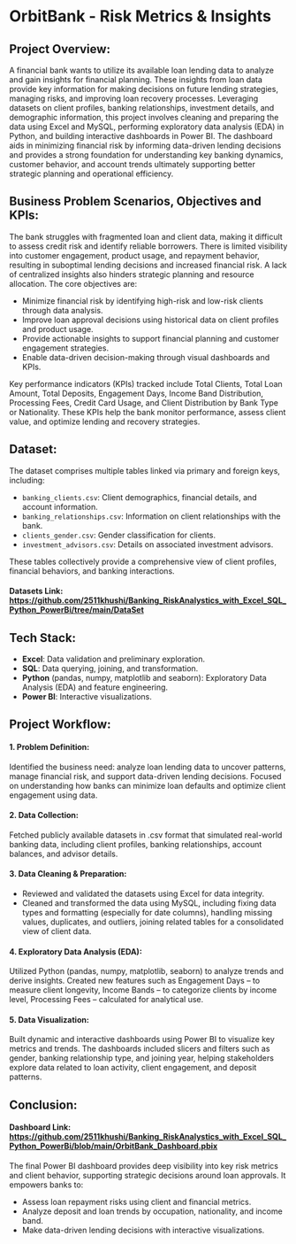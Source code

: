 # OrbitBank - Risk Metrics & Insights

## Project Overview:
A financial bank wants to utilize its available loan lending data to analyze and gain insights for financial planning. These insights from loan data provide key information for making decisions on future lending strategies, managing risks, and improving loan recovery processes. Leveraging datasets on client profiles, banking relationships, investment details, and demographic information, this project involves cleaning and preparing the data using Excel and MySQL, performing exploratory data analysis (EDA) in Python, and building interactive dashboards in Power BI. The dashboard aids in minimizing financial risk by informing data-driven lending decisions and provides a strong foundation for understanding key banking dynamics, customer behavior, and account trends ultimately supporting better strategic planning and operational efficiency.


## Business Problem Scenarios, Objectives and KPIs:
The bank struggles with fragmented loan and client data, making it difficult to assess credit risk and identify reliable borrowers. There is limited visibility into customer engagement, product usage, and repayment behavior, resulting in suboptimal lending decisions and increased financial risk. A lack of centralized insights also hinders strategic planning and resource allocation. The core objectives are:

  - Minimize financial risk by identifying high-risk and low-risk clients through data analysis.
  - Improve loan approval decisions using historical data on client profiles and product usage.
  - Provide actionable insights to support financial planning and customer engagement strategies.
  - Enable data-driven decision-making through visual dashboards and KPIs.
    
Key performance indicators (KPIs) tracked include Total Clients, Total Loan Amount, Total Deposits, Engagement Days, Income Band Distribution, Processing Fees, Credit Card Usage, and Client Distribution by Bank Type or Nationality. These KPIs help the bank monitor performance, assess client value, and optimize lending and recovery strategies.


## Dataset:
The dataset comprises multiple tables linked via primary and foreign keys, including:
   - `banking_clients.csv`: Client demographics, financial details, and account information.
   - `banking_relationships.csv`: Information on client relationships with the bank.
   - `clients_gender.csv`: Gender classification for clients.
   - `investment_advisors.csv`: Details on associated investment advisors.

These tables collectively provide a comprehensive view of client profiles, financial behaviors, and banking interactions.

#### Datasets Link: https://github.com/2511khushi/Banking_RiskAnalystics_with_Excel_SQL_Python_PowerBi/tree/main/DataSet


## Tech Stack:
- **Excel**: Data validation and preliminary exploration.
- **SQL**: Data querying, joining, and transformation.
- **Python** (pandas, numpy, matplotlib and seaborn): Exploratory Data Analysis (EDA) and feature engineering.
- **Power BI**: Interactive visualizations.


## Project Workflow:

#### 1. Problem Definition: 
Identified the business need: analyze loan lending data to uncover patterns, manage financial risk, and support data-driven lending decisions. Focused on understanding how banks can minimize loan defaults and optimize client engagement using data.

#### 2. Data Collection: 
Fetched publicly available datasets in .csv format that simulated real-world banking data, including client profiles, banking relationships, account balances, and advisor details.

#### 3. Data Cleaning & Preparation:

  - Reviewed and validated the datasets using Excel for data integrity.
  - Cleaned and transformed the data using MySQL, including fixing data types and formatting (especially for date columns), handling missing values, duplicates, and outliers, joining related tables for a consolidated view of client data.

#### 4. Exploratory Data Analysis (EDA):
Utilized Python (pandas, numpy, matplotlib, seaborn) to analyze trends and derive insights. Created new features such as Engagement Days – to measure client longevity, Income Bands – to categorize clients by income level, Processing Fees – calculated for analytical use.

#### 5. Data Visualization:
Built dynamic and interactive dashboards using Power BI to visualize key metrics and trends. The dashboards included slicers and filters such as gender, banking relationship type, and joining year, helping stakeholders explore data related to loan activity, client engagement, and deposit patterns.


## Conclusion: 

#### Dashboard Link: https://github.com/2511khushi/Banking_RiskAnalystics_with_Excel_SQL_Python_PowerBi/blob/main/OrbitBank_Dashboard.pbix

The final Power BI dashboard provides deep visibility into key risk metrics and client behavior, supporting strategic decisions around loan approvals. It empowers banks to:
  - Assess loan repayment risks using client and financial metrics.
  - Analyze deposit and loan trends by occupation, nationality, and income band.
  - Make data-driven lending decisions with interactive visualizations.
